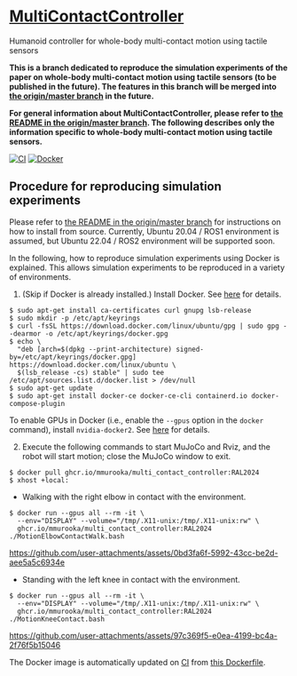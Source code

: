 # [MultiContactController](https://github.com/isri-aist/MultiContactController)
Humanoid controller for whole-body multi-contact motion using tactile sensors

**This is a branch dedicated to reproduce the simulation experiments of the paper on whole-body multi-contact motion using tactile sensors (to be published in the future). The features in this branch will be merged into [the origin/master branch](https://github.com/isri-aist/MultiContactController) in the future.**

**For general information about MultiContactController, please refer to [the README in the origin/master branch](https://github.com/isri-aist/MultiContactController). The following describes only the information specific to whole-body multi-contact motion using tactile sensors.**

[![CI](https://github.com/mmurooka/MultiContactController/actions/workflows/docker.yaml/badge.svg)](https://github.com/mmurooka/MultiContactController/actions/workflows/docker.yaml)
[![Docker](https://img.shields.io/badge/Docker%20image-ready-blue)](https://github.com/mmurooka/MultiContactController/pkgs/container/multi_contact_controller)

## Procedure for reproducing simulation experiments

Please refer to [the README in the origin/master branch](https://github.com/isri-aist/MultiContactController) for instructions on how to install from source.
Currently, Ubuntu 20.04 / ROS1 environment is assumed, but Ubuntu 22.04 / ROS2 environment will be supported soon.

In the following, how to reproduce simulation experiments using Docker is explained.
This allows simulation experiments to be reproduced in a variety of environments.

1. (Skip if Docker is already installed.) Install Docker. See [here](https://docs.docker.com/engine/install) for details.
```console
$ sudo apt-get install ca-certificates curl gnupg lsb-release
$ sudo mkdir -p /etc/apt/keyrings
$ curl -fsSL https://download.docker.com/linux/ubuntu/gpg | sudo gpg --dearmor -o /etc/apt/keyrings/docker.gpg
$ echo \
  "deb [arch=$(dpkg --print-architecture) signed-by=/etc/apt/keyrings/docker.gpg] https://download.docker.com/linux/ubuntu \
  $(lsb_release -cs) stable" | sudo tee /etc/apt/sources.list.d/docker.list > /dev/null
$ sudo apt-get update
$ sudo apt-get install docker-ce docker-ce-cli containerd.io docker-compose-plugin
```

To enable GPUs in Docker (i.e., enable the `--gpus` option in the `docker` command), install `nvidia-docker2`.
See [here](https://docs.nvidia.com/datacenter/cloud-native/container-toolkit/1.10.0/install-guide.html) for details.

2. Execute the following commands to start MuJoCo and Rviz, and the robot will start motion; close the MuJoCo window to exit.
```console
$ docker pull ghcr.io/mmurooka/multi_contact_controller:RAL2024
$ xhost +local:
```

- Walking with the right elbow in contact with the environment.
```console
$ docker run --gpus all --rm -it \
  --env="DISPLAY" --volume="/tmp/.X11-unix:/tmp/.X11-unix:rw" \
  ghcr.io/mmurooka/multi_contact_controller:RAL2024 ./MotionElbowContactWalk.bash
```
https://github.com/user-attachments/assets/0bd3fa6f-5992-43cc-be2d-aee5a5c6934e

- Standing with the left knee in contact with the environment.
```console
$ docker run --gpus all --rm -it \
  --env="DISPLAY" --volume="/tmp/.X11-unix:/tmp/.X11-unix:rw" \
  ghcr.io/mmurooka/multi_contact_controller:RAL2024 ./MotionKneeContact.bash
```
https://github.com/user-attachments/assets/97c369f5-e0ea-4199-bc4a-2f76f5b15046

The Docker image is automatically updated on [CI](https://github.com/mmurooka/MultiContactController/actions/workflows/docker.yaml) from [this Dockerfile](https://github.com/mmurooka/MultiContactController/blob/RAL2024/.github/workflows/Dockerfile).

